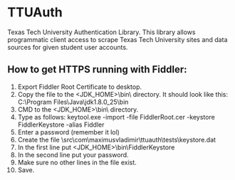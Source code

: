 # TTUAuth
Texas Tech University Authentication Library. This library allows programmatic client access to scrape Texas Tech University sites and data sources for given student user accounts.

## How to get HTTPS running with Fiddler:
1. Export Fiddler Root Certificate to desktop.
2. Copy the file to the <JDK_HOME>\bin\ directory. It should look like this: C:\Program Files\Java\jdk1.8.0_25\bin
3. CMD to the <JDK_HOME>\bin\ directory.
4. Type as follows: keytool.exe -import -file FiddlerRoot.cer -keystore FiddlerKeystore -alias Fiddler
5. Enter a password (remember it lol)
6. Create the file \src\com\maximusvladimir\ttuauth\tests\keystore.dat
7. In the first line put <JDK_HOME>\bin\FiddlerKeystore
8. In the second line put your password.
9. Make sure no other lines in the file exist.
10. Save.
